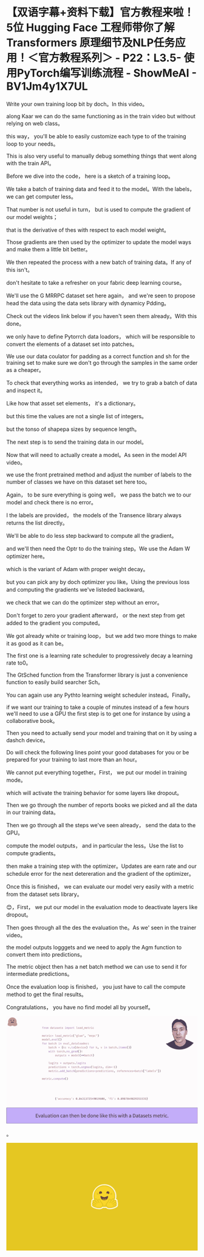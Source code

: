 # 【双语字幕+资料下载】官方教程来啦！5位 Hugging Face 工程师带你了解 Transformers 原理细节及NLP任务应用！＜官方教程系列＞ - P22：L3.5- 使用PyTorch编写训练流程 - ShowMeAI - BV1Jm4y1X7UL

Write your own training loop bit by doch。In this video。

 along Kaar we can do the same functioning as in the train video but without relying on web class。

 this way， you'll be able to easily customize each type to of the training loop to your needs。

This is also very useful to manually debug something things that went along with the train API。

Before we dive into the code， here is a sketch of a training loop。

We take a batch of training data and feed it to the model。With the labels， we can get computer less。

That number is not useful in turn， but is used to compute the gradient of our model weights；

 that is the derivative of thes with respect to each model weight。

Those gradients are then used by the optimizer to update the model ways and make them a little bit better。

We then repeated the process with a new batch of training data。If any of this isn't。

 don't hesitate to take a refresher on your fabric deep learning course。

We'll use the G MRRPC dataset set here again， and we're seen to propose head the data using the data sets library with dynamicy Pdding。

Check out the videos link below if you haven't seen them already。With this done。

 we only have to define Pytorrch data loadors， which will be responsible to convert the elements of a dataset set into patches。

We use our data coulator for padding as a correct function and sh for the training set to make sure we don't go through the samples in the same order as a cheaper。

To check that everything works as intended， we try to grab a batch of data and inspect it。

Like how that asset set elements， it's a dictionary。

 but this time the values are not a single list of integers。

 but the tonso of shapepa sizes by sequence length。

The next step is to send the training data in our model。

Now that will need to actually create a model。As seen in the model API video。

 we use the front pretrained method and adjust the number of labels to the number of classes we have on this dataset set here too。

Again， to be sure everything is going well， we pass the batch we to our model and check there is no error。

I the labels are provided， the models of the Transence library always returns the list directly。

We'll be able to do less step backward to compute all the gradient。

 and we'll then need the Optr to do the training step。We use the Adam W optimizer here。

 which is the variant of Adam with proper weight decay。

 but you can pick any by doch optimizer you like。Using the previous loss and computing the gradients we've listeded backward。

 we check that we can do the optimizer step without an error。

Don't forget to zero your gradient afterward， or the next step from get added to the gradient you computed。

We got already white or training loop， but we add two more things to make it as good as it can be。

The first one is a learning rate scheduler to progressively decay a learning rate to0。

The GtSched function from the Transformer library is just a convenience function to easily build searcher Sch。

You can again use any Pythto learning weight scheduler instead。Finally。

 if we want our training to take a couple of minutes instead of a few hours we'll need to use a GPU the first step is to get one for instance by using a collaborative book。

Then you need to actually send your model and training that on it by using a dashch device。

Do will check the following lines point your good databases for you or be prepared for your training to last more than an hour。

We cannot put everything together。First， we put our model in training mode。

 which will activate the training behavior for some layers like dropout。

Then we go through the number of reports books we picked and all the data in our training data。

Then we go through all the steps we've seen already， send the data to the GPU。

 compute the model outputs， and in particular the less。Use the list to compute gradients。

 then make a training step with the optimizer。Updates are earn rate and our schedule error for the next detereration and the gradient of the optimizer。

Once this is finished， we can evaluate our model very easily with a metric from the dataset sets library。

😊，First， we put our model in the evaluation mode to deactivate layers like dropout。

Then goes through all the des the evaluation the。As we' seen in the trainer video。

 the model outputs logggets and we need to apply the Agm function to convert them into predictions。

The metric object then has a net batch method we can use to send it for intermediate predictions。

Once the evaluation loop is finished， you just have to call the compute method to get the final results。

Congratulations， you have no find model all by yourself。



![](img/e8f7bf95fa7a3fb25fc811f317b88cfb_1.png)

。

![](img/e8f7bf95fa7a3fb25fc811f317b88cfb_3.png)